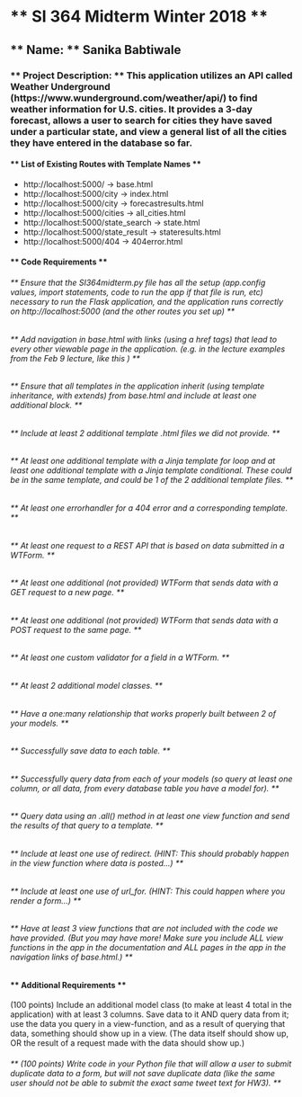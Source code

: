 <h1> ** SI 364 Midterm Winter 2018 ** </h1>
<h2> ** Name: ** Sanika Babtiwale </h2>

<h3> ** Project Description: ** This application utilizes an API called Weather Underground (https://www.wunderground.com/weather/api/) to find weather information for U.S. cities. It provides a 3-day forecast, allows a user to search for cities they have saved under a particular state, and view a general list of all the cities they have entered in the database so far. </h3> 

<h4> ** List of Existing Routes with Template Names ** </h4>

* http://localhost:5000/ -> base.html 
* http://localhost:5000/city -> index.html 
* http://localhost:5000/city -> forecastresults.html 
* http://localhost:5000/cities -> all_cities.html
* http://localhost:5000/state_search -> state.html
* http://localhost:5000/state_result -> stateresults.html
* http://localhost:5000/404 -> 404error.html



<h4> ** Code Requirements ** </h4>

<h6> ** Ensure that the SI364midterm.py file has all the setup (app.config values, import statements, code to run the app if that file is run, etc) necessary to run the Flask application, and the application runs correctly on http://localhost:5000 (and the other routes you set up) ** </h6>
<h6> ** Add navigation in base.html with links (using a href tags) that lead to every other viewable page in the application. (e.g. in the lecture examples from the Feb 9 lecture, like this ) ** </h6>
<h6> ** Ensure that all templates in the application inherit (using template inheritance, with extends) from base.html and include at least one additional block. ** </h6>
 <h6> ** Include at least 2 additional template .html files we did not provide. ** </h6>
<h6> ** At least one additional template with a Jinja template for loop and at least one additional template with a Jinja template conditional.
These could be in the same template, and could be 1 of the 2 additional template files. ** </h6>
<h6> ** At least one errorhandler for a 404 error and a corresponding template. ** </h6>
<h6> ** At least one request to a REST API that is based on data submitted in a WTForm. ** </h6>
<h6> ** At least one additional (not provided) WTForm that sends data with a GET request to a new page. ** </h6>
<h6> ** At least one additional (not provided) WTForm that sends data with a POST request to the same page. ** </h6>
<h6> ** At least one custom validator for a field in a WTForm. ** </h6>
<h6> ** At least 2 additional model classes. ** </h6>
<h6> ** Have a one:many relationship that works properly built between 2 of your models. ** </h6>
<h6> ** Successfully save data to each table. ** </h6>
<h6> ** Successfully query data from each of your models (so query at least one column, or all data, from every database table you have a model for). ** </h6>
<h6> ** Query data using an .all() method in at least one view function and send the results of that query to a template. ** </h6>
<h6> ** Include at least one use of redirect. (HINT: This should probably happen in the view function where data is posted...) ** </h6>
<h6> ** Include at least one use of url_for. (HINT: This could happen where you render a form...) ** </h6>
<h6> ** Have at least 3 view functions that are not included with the code we have provided. (But you may have more! Make sure you include ALL view functions in the app in the documentation and ALL pages in the app in the navigation links of base.html.) ** </h6>

<h4> ** Additional Requirements ** </h4>

(100 points) Include an additional model class (to make at least 4 total in the application) with at least 3 columns. Save data to it AND query data from it; use the data you query in a view-function, and as a result of querying that data, something should show up in a view. (The data itself should show up, OR the result of a request made with the data should show up.) 
<h6> ** (100 points) Write code in your Python file that will allow a user to submit duplicate data to a form, but will not save duplicate data (like the same user should not be able to submit the exact same tweet text for HW3). ** </h6>
